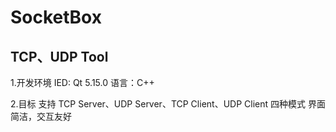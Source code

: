 # SocketBox
TCP、UDP Tool
----------
1.开发环境
  IED: Qt 5.15.0 语言：C++
  
2.目标
  支持 TCP Server、UDP Server、TCP Client、UDP Client 四种模式
  界面简洁，交互友好
